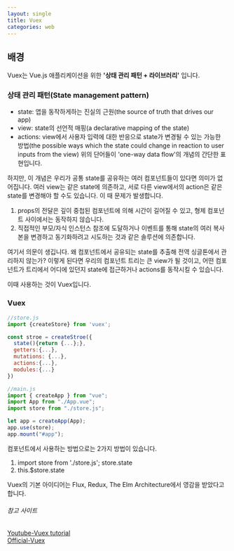 ```yaml
---
layout: single
title: Vuex
categories: web
---
```


## 배경

Vuex는 Vue.js 애플리케이션을 위한 **'상태 관리 패턴 + 라이브러리'** 입니다.

### 상태 관리 패턴(State management pattern)

- state: 앱을 동작하게하는 진실의 근원(the source of truth that drives our app)
- view: state의 선언적 매핑(a declarative mapping of the state)
- actions: view에서 사용자 입력에 대한 반응으로 state가 변경될 수 있는 가능한 방법(the possible ways which the state could change in reaction to user inputs from the view)
위의 단어들이 'one-way data flow'의 개념의 간단한 표현입니다.

하지만, 이 개념은 우리가 공통 state를 공유하는 여러 컴포넌트들이 있다면 의미가 없어집니다. 여러 view는 같은 state에 의존하고, 서로 다른 view에서의 action은 같은 state를 변경해야 할 수도 있습니다.
이 때 문제가 발생합니다.
1. props의 전달은 깊이 중첩된 컴포넌트에 의해 시간이 길어질 수 있고, 형제 컴포넌트 사이에서는 동작하지 않습니다.
2. 직접적인 부모/자식 인스턴스 참조에 도달하거나 이벤트를 통해 state의 여러 복사본을 변경하고 동기화하려고 시도하는 것과 같은 솔루션에 의존합니다.

여기서 의문이 생깁니다. 왜 컴포넌트에서 공유되는 state를 추출해 전역 싱글톤에서 관리하지 않는가? 이렇게 된다면 우리의 컴포넌트 트리는 큰 view가 될 것이고, 어떤 컴포넌트가 트리에서 어디에 있던지 state에 접근하거나 actions를 동작시킬 수 있습니다.

이때 사용하는 것이 Vuex입니다.

### Vuex

```js
//store.js
import {createStore} from 'vuex';

const stroe = createStroe({
  state(){return {...};},
  getters:{...},
  mutations: {...}, 
  actions:{...},
  modules:{...}
})
```

```js
//main.js
import { createApp } from "vue";
import App from "./App.vue";
import store from "./store.js";

let app = createApp(App);
app.use(store);
app.mount("#app");
```

컴포넌트에서 사용하는 방법으로는 2가지 방법이 있습니다.
1. import store from './store.js'; store.state
2. this.$store.state

Vuex의 기본 아이디어는 Flux, Redux, The Elm Architecture에서 영감을 받았다고 합니다.

###### 참고 사이트
[Youtube-Vuex tutorial](https://www.youtube.com/watch?v=gf_KAs7otf4&list=PLZzSdj89sCN292abcbI3utND8pA1T1OyB&index=1)  
[Official-Vuex](https://vuex.vuejs.org/)  